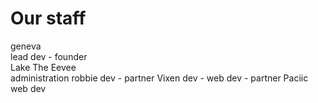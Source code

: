 # Our staff
geneva <br>
lead dev - founder <br>
Lake The Eevee <br>
administration
robbie
dev - partner
Vixen
dev - web dev - partner
Paciic
web dev
